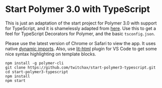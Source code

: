 # Start Polymer 3.0 with TypeScript

This is just an adaptation of the start project for Polymer 3.0 with support for TypeScript, and it is shamelessly adapted from [here](https://github.com/PolymerLabs/start-polymer3).  Use this to get a feel for TypeScript Decorators for Polymer, and the basic `tsconfig.json`.

Please use the latest version of Chrome or Safari to view the app. It uses native [dynamic imports](https://developers.google.com/web/updates/2017/11/dynamic-import).  Also, use [lit-html](https://marketplace.visualstudio.com/items?itemName=bierner.lit-html) plugin for VS Code to get some nice syntax highlighting on template blocks.

```
npm install -g polymer-cli
git clone https://github.com/twitchax/start-polymer3-typescript.git
cd start-polymer3-typescript
npm install
npm start
```